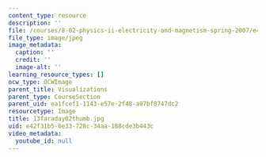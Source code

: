 ```yaml
---
content_type: resource
description: ''
file: /courses/8-02-physics-ii-electricity-and-magnetism-spring-2007/e42f31b56e33728c34aa188cde3b443c_13faraday02thumb.jpg
file_type: image/jpeg
image_metadata:
  caption: ''
  credit: ''
  image-alt: ''
learning_resource_types: []
ocw_type: OCWImage
parent_title: Visualizations
parent_type: CourseSection
parent_uid: ea1fcef1-1143-e57e-2f48-a97bf8747dc2
resourcetype: Image
title: 13faraday02thumb.jpg
uid: e42f31b5-6e33-728c-34aa-188cde3b443c
video_metadata:
  youtube_id: null
---
```

